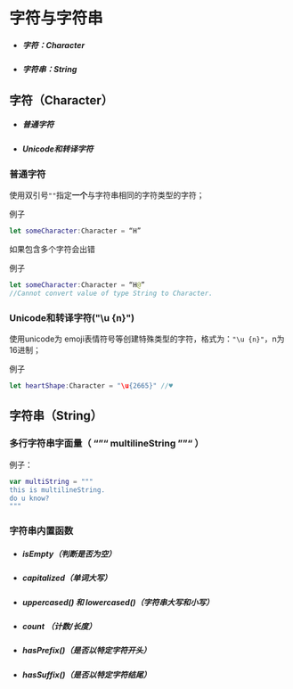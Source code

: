 # 字符与字符串

- ##### 字符：Character

- ##### 字符串：String



## 字符（Character）

- ##### 普通字符

- ##### Unicode和转译字符

### 普通字符

使用双引号`""`指定**一个**与字符串相同的字符类型的字符；

例子

```swift
let someCharacter:Character = “H”
```

如果包含多个字符会出错

例子

```swift
let someCharacter:Character = “H@”  
//Cannot convert value of type String to Character.
```

### Unicode和转译字符("\u {n}")

使用unicode为 emoji表情符号等创建特殊类型的字符，格式为：`"\u {n}"`，n为16进制；

例子

```swift
let heartShape:Character = "\u{2665}" //♥
```



## 字符串（String）

### 多行字符串字面量（ “”“ multilineString ””“ ）

例子：

```swift
var multiString = """
this is multilineString. 
do u know?
"""
```

### 字符串内置函数

- ##### isEmpty（判断是否为空）

- ##### capitalized（单词大写）

- ##### uppercased() 和 lowercased()（字符串大写和小写）

- ##### count （计数/长度）

- ##### hasPrefix()（是否以特定字符开头）

- ##### hasSuffix()（是否以特定字符结尾）

